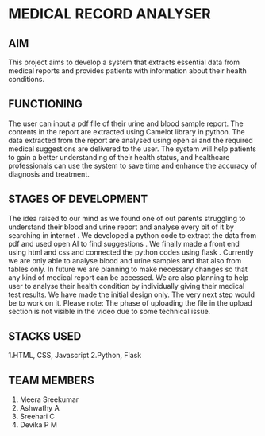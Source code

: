 # MEDICAL RECORD ANALYSER


## AIM

This project aims to develop a system that extracts essential data from medical reports and provides patients with information about their health conditions.

## FUNCTIONING

 The user can input a pdf file of their urine and blood sample report. The contents  in the report are extracted 
using Camelot library in python. The data extracted from the report are analysed using open ai and the required medical suggestions are delivered to the user.
The system will help patients to gain a better understanding of their health status, and healthcare professionals can use the system to save time and enhance the accuracy of diagnosis and treatment.

## STAGES OF DEVELOPMENT
The idea raised to our mind as we found one of out parents struggling to understand their blood and urine report and analyse every bit of it by searching in internet . 
We developed a python code to extract the data from pdf and used open AI to find suggestions . We finally made a front end using html and css and connected the python codes using flask .
Currently we are only able to analyse blood and urine samples and that also from tables only. In future we are planning to make necessary changes so that any kind of medical report can be accessed.
We are also planning to help user to analyse their health condition by individually giving their medical test results. We have made the initial design only. The very next step would be to work on it.
Please note: The phase of uploading the file in the upload section is not visible in the video due to some technical issue.
## STACKS  USED

1.HTML, CSS, Javascript
2.Python, Flask

## TEAM MEMBERS

1. Meera Sreekumar 
2. Ashwathy A
3. Sreehari C
4. Devika P M 







